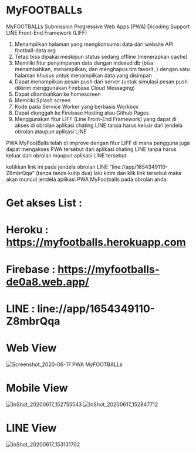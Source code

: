 # MyFOOTBALLs
MyFOOTBALLs Submission Progressive Web Apps (PWA) Dicoding Support LINE Front-End Framework (LIFF)

1. Menampilkan halaman yang mengkonsumsi data dari website API football-data.org 
2. Tetap bisa dipakai meskipun status sedang offline (menerapkan cache) 
3. Memiliki fitur penyimpanan data dengan indexed db (bisa menambahkan, menampilkan, dan menghapus tim favorit, ) dengan satu halaman khusus untuk menampilkan data yang disimpan 
4. Dapat menampilkan pesan push dari server (untuk simulasi pesan push dikirim menggunakan Firebase Cloud Messaging) 
5. Dapat ditambahkan ke homescreen 
6. Memiliki Splash screen 
7. Kode pada Service Worker yang berbasis Workbox 
8. Dapat diunggah ke Firebase Hosting atau Github Pages 
9. Menggunakan fitur LIFF (Line Front-End Framework) yang dapat di akses di obrolan aplikasi chating LINE tanpa harus keluar dari jendela obrolan ataupun aplikasi LINE

PWA MyFootBalls telah di improve dengan fitur LIFF di mana pengguna juga dapat mengakses PWA tersebut dari aplikasi chating LINE tanpa harus keluar dari obrolan maupun aplikasi LINE tersebut.

ketikkan link ini pada jendela obrolan LINE "line://app/1654349110-Z8mbrQqa" (tanpa tanda kutip dua) lalu kirim dan klik link tersebut maka akan muncul jendela aplikasi PWA MyFootballs pada obrolan anda.

# Get akses List :
# Heroku : https://myfootballs.herokuapp.com
# Firebase : https://myfootballs-de0a8.web.app/
# LINE : line://app/1654349110-Z8mbrQqa

# Web View
![Screenshot_2020-06-17 PWA MyFOOTBALLs](https://user-images.githubusercontent.com/60083537/84876262-3ac65d80-b0b1-11ea-93ad-e55a9fd4c98b.png)

# Mobile View
![InShot_20200617_152755543](https://user-images.githubusercontent.com/60083537/84876272-3d28b780-b0b1-11ea-8892-b0b3392c705c.jpg)
![InShot_20200617_152847712](https://user-images.githubusercontent.com/60083537/84876285-3f8b1180-b0b1-11ea-8e21-e62b3bffae9e.jpg)

# LINE View
![InShot_20200617_153131702](https://user-images.githubusercontent.com/60083537/84876310-46b21f80-b0b1-11ea-9e48-6deb998d773c.jpg)
